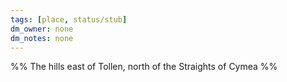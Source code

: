 ```yaml
---
tags: [place, status/stub]
dm_owner: none
dm_notes: none
---
```


%% The hills east of Tollen, north of the Straights of Cymea %%
